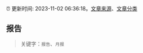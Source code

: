 :alarm_clock: 更新时间: 2023-11-02 06:36:18。[文章来源](/README.md)、[文章分类](/TAGS.md)

## 报告


> 关键字：`报告`、`月报`



